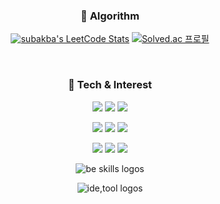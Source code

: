 <div align="center">
  <h3 align="center">🎯 Algorithm</h3>
  
  [![subakba's LeetCode Stats](https://leetcode-stats.vercel.app/api?username=SubAkBa&theme=Raspberry)](https://github.com/JeremyTsaii/leetcode-stats)
  [![Solved.ac 프로필](http://mazassumnida.wtf/api/v2/generate_badge?boj=wonju2286)](https://solved.ac/wonju2286)

  <br />
  
  <h3 align="center">🍭 Tech & Interest</h3>
  <p align="center"> 
    <img src="https://img.shields.io/badge/java-3776AB.svg?style=for-the-badge&logo=java&logoColor=white">
    <img src="https://img.shields.io/badge/kotlin-3776AB.svg?style=for-the-badge&logo=kotlin&logoColor=white">
    <img src="https://img.shields.io/badge/IntelliJ&#32;IDEA-0696D7?style=for-the-badge&logo=IntelliJ&#32;IDEA&logoColor=white">
  </p>
  <p align="center">
    <img src="https://img.shields.io/badge/spring-%236DB33F?style=for-the-badge&logo=spring&logoColor=white">
    <img src="https://img.shields.io/badge/springboot-%236DB33F?style=for-the-badge&logo=springboot&logoColor=white">
    <img src="https://img.shields.io/badge/jpa-%236DB33F?style=for-the-badge&logo=jpa&logoColor=white">
  </p>
  <p align="center">
    <img src="https://img.shields.io/badge/mysql-%234479A1?style=for-the-badge&logo=mysql&logoColor=white">
    <img src="https://img.shields.io/badge/NGINX-009639?style=for-the-badge&logo=NGINX&logoColor=white">
    <img src="https://img.shields.io/badge/apache%20kafka-grey?style=for-the-badge&logo=apache%20kafka">
  </p>
  <p><img src="https://skillicons.dev/icons?i=java,kotlin,spring,mysql,nginx" alt="be skills logos" /></p>
  <p><img src="https://skillicons.dev/icons?i=git,github,postman" alt="ide,tool logos" /></p>
</div>
